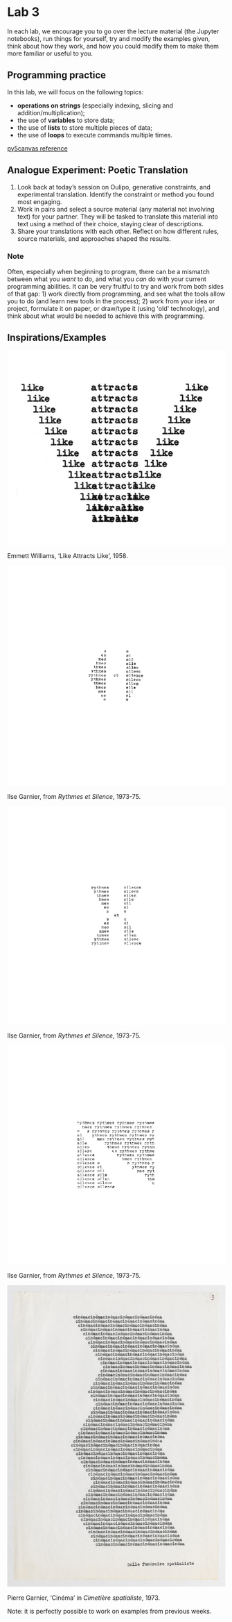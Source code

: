 # Lab 3

In each lab, we encourage you to go over the lecture material (the Jupyter notebooks), run things for yourself, try and modify the examples given, think about how they work, and how you could modify them to make them more familiar or useful to you.

## Programming practice

In this lab, we will focus on the following topics:
- **operations on strings** (especially indexing, slicing and addition/multiplication);
- the use of **variables** to store data;
- the use of **lists** to store multiple pieces of data;
- the use of **loops** to execute commands multiple times.

[py5canvas reference](https://github.com/colormotor/py5canvas/tree/main/docs)

## Analogue Experiment: Poetic Translation

1. Look back at today’s session on Oulipo, generative constraints, and experimental translation. Identify the constraint or method you found most engaging.
2. Work in pairs and select a source material (any material not involving text) for your partner. They will be tasked to translate this material into text using a method of their choice, staying clear of descriptions.
3. Share your translations with each other. Reflect on how different rules, source materials, and approaches shaped the results.

### Note

Often, especially when beginning to program, there can be a mismatch between what you *want* to do, and what you *can* do with your current programming abilities. It can be very fruitful to try and work from both sides of that gap: 1) work directly from programming, and see what the tools allow you to do (and learn new tools in the process); 2) work from your idea or project, formulate it on paper, or draw/type it (using 'old' technology), and think about what would be needed to achieve this with programming.

## Inspirations/Examples

![Emmet-Williams Like-Attracts-Like](data/Emmet-Williams.Like-Attracts-Like.1958.jpeg)

Emmett Williams, ‘Like Attracts Like’, 1958.

![Garnier Rythmes-et-silences](data/Garnier.Rythmes-et-silences.1.gif)

Ilse Garnier, from *Rythmes et Silence*, 1973-75.

![Garnier Rythmes-et-silences](data/Garnier.Rythmes-et-silences.2.gif)

Ilse Garnier, from *Rythmes et Silence*, 1973-75.

![Garnier Rythmes-et-silences](data/Garnier.Rythmes-et-silences.3.gif)

Ilse Garnier, from *Rythmes et Silence*, 1973-75.

![Garnier cinema](data/Garnier.cinema.jpg)

Pierre Garnier, ‘Cinéma’ in *Cimetière spatialiste*, 1973.

Note: it is perfectly possible to work on examples from previous weeks.
